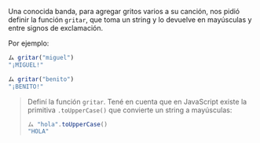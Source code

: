Una conocida banda, para agregar gritos varios a su canción, nos pidió definir la función `gritar`, que toma un string y lo devuelve en mayúsculas y entre signos de exclamación.

Por ejemplo:

```javascript
ム gritar("miguel")
"¡MIGUEL!"

ム gritar("benito")
"¡BENITO!"
```

> Definí la función `gritar`. Tené en cuenta que en JavaScript existe la primitiva `.toUpperCase()` que convierte un string a mayúsculas:
>
>
> ```javascript
> ム "hola".toUpperCase()
> "HOLA"
> ```
